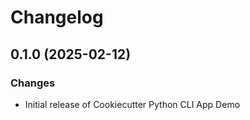 # Changelog

## 0.1.0 (2025-02-12)

### Changes

-   Initial release of Cookiecutter Python CLI App Demo
